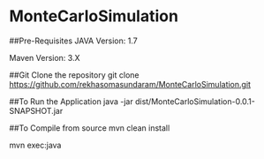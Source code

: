 # MonteCarloSimulation

##Pre-Requisites
JAVA Version: 1.7

Maven Version: 3.X

##Git Clone the repository
git clone https://github.com/rekhasomasundaram/MonteCarloSimulation.git

##To Run the Application
java -jar dist/MonteCarloSimulation-0.0.1-SNAPSHOT.jar

##To Compile from source
mvn clean install

mvn exec:java
